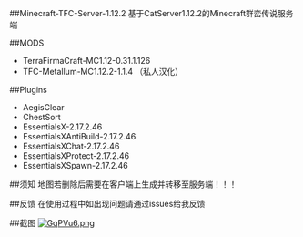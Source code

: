 ##Minecraft-TFC-Server-1.12.2 
基于CatServer1.12.2的Minecraft群峦传说服务端

##MODS
* TerraFirmaCraft-MC1.12-0.31.1.126
* TFC-Metallum-MC1.12.2-1.1.4 （私人汉化）

##Plugins
* AegisClear
* ChestSort
* EssentialsX-2.17.2.46
* EssentialsXAntiBuild-2.17.2.46
* EssentialsXChat-2.17.2.46
* EssentialsXProtect-2.17.2.46
* EssentialsXSpawn-2.17.2.46

##须知
地图若删除后需要在客户端上生成并转移至服务端！！！

##反馈
在使用过程中如出现问题请通过issues给我反馈

##截图
[![GqPVu6.png](https://s1.ax1x.com/2020/04/11/GqPVu6.png)](https://imgchr.com/i/GqPVu6)
